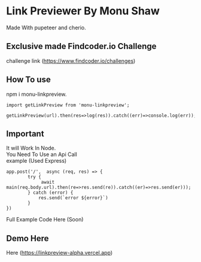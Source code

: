 # Link Previewer By Monu Shaw
Made With pupeteer and cherio.
## Exclusive made Findcoder.io Challenge 
challenge link (https://www.findcoder.io/challenges)

## How To use 
npm i monu-linkpreview. 
```
import getLinkPreview from 'monu-linkpreview'; 

getLinkPreview(url).then(res=>log(res)).catch((err)=>console.log(err));
```
## Important 
It will Work In Node. \
You Need To Use an Api Call \
example (Used Express)
```
app.post('/',  async (req, res) => {
        try {
             await main(req.body.url).then(re=>res.send(re)).catch((er)=>res.send(er)));
        } catch (error) {
            res.send(`error ${error}`)
        }
})
```
Full Example Code Here (Soon)
## Demo Here

Here (https://linkpreview-alpha.vercel.app)